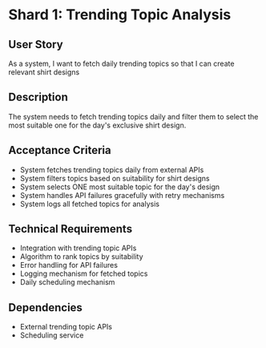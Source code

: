 # Shard 1: Trending Topic Analysis

## User Story
As a system, I want to fetch daily trending topics so that I can create relevant shirt designs

## Description
The system needs to fetch trending topics daily and filter them to select the most suitable one for the day's exclusive shirt design.

## Acceptance Criteria
- System fetches trending topics daily from external APIs
- System filters topics based on suitability for shirt designs
- System selects ONE most suitable topic for the day's design
- System handles API failures gracefully with retry mechanisms
- System logs all fetched topics for analysis

## Technical Requirements
- Integration with trending topic APIs
- Algorithm to rank topics by suitability
- Error handling for API failures
- Logging mechanism for fetched topics
- Daily scheduling mechanism

## Dependencies
- External trending topic APIs
- Scheduling service